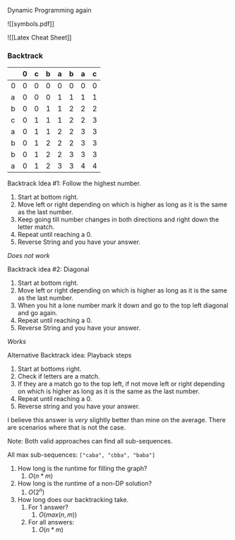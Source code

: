 
Dynamic Programming again

![[symbols.pdf]]

![[Latex Cheat Sheet]]


### Backtrack 

|     | 0   | c   | b   | a   | b   | a   | c   |
| --- | --- | --- | --- | --- | --- | --- | --- |
| 0   | 0   | 0   | 0   | 0   | 0   | 0   | 0   |
| a   | 0   | 0   | 0   | 1   | 1   | 1   | 1   |
| b   | 0   | 0   | 1   | 1   | 2   | 2   | 2   |
| c   | 0   | 1   | 1   | 1   | 2   | 2   | 3   |
| a   | 0   | 1   | 1   | 2   | 2   | 3   | 3   | 
| b   | 0   | 1   | 2   | 2   | 2   | 3   | 3   |
| b   | 0   | 1   | 2   | 2   | 3   | 3   | 3   |
| a   | 0   | 1   | 2   | 3   | 3   | 4   | 4   |

Backtrack Idea #1: Follow the highest number.

1. Start at bottom right.
2. Move left or right depending on which is higher as long as it is the same as the last number.
3. Keep going till number changes in both directions and right down the letter match.
4. Repeat until reaching a 0.
5. Reverse String and you have your answer.

*Does not work*

Backtrack idea #2: Diagonal

1. Start at bottom right.
2. Move left or right depending on which is higher as long as it is the same as the last number.
3. When you hit a lone number mark it down and go to the top left diagonal and go again.
4. Repeat until reaching a 0.
5. Reverse String and you have your answer.

*Works*

Alternative Backtrack idea: Playback steps

1. Start at bottoms right.
2. Check if letters are a match.
3. If they are a match go to the top left, if not move left or right depending on which is higher as long as it is the same as the last number.
4. Repeat until reaching a 0.
5. Reverse string and you have your answer.

I believe this answer is *very* slightly better than mine on the average. There are scenarios where that is not the case.

Note: Both valid approaches can find all sub-sequences.

All max sub-sequences: `["caba", "cbba", "baba"]`

1. How long is the runtime for filling the graph?
	1. $O(n*m)$
2. How long is the runtime of a non-DP solution?
	1. $O(2^{n})$
3. How long does our backtracking take.
	1. For 1 answer?
		1. $O(max(n, m))$
	2. For all answers:
		1. $O(n*m)$


